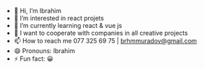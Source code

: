 - 👋 Hi, I’m Ibrahim
- 👀 I’m interested in react projets
- 🌱 I’m currently learning react & vue js
- 💫 I want to cooperate with companies in all creative projects 
- 📫 How to reach me 077 325 69 75 | brhmmuradov@gmail.com
- 😄 Pronouns: Ibrahim
- ⚡ Fun fact: 😀

<!---
IBHMM/IBHMM is a ✨ special ✨ repository because its `README.md` (this file) appears on your GitHub profile.
You can click the Preview link to take a look at your changes.
--->

